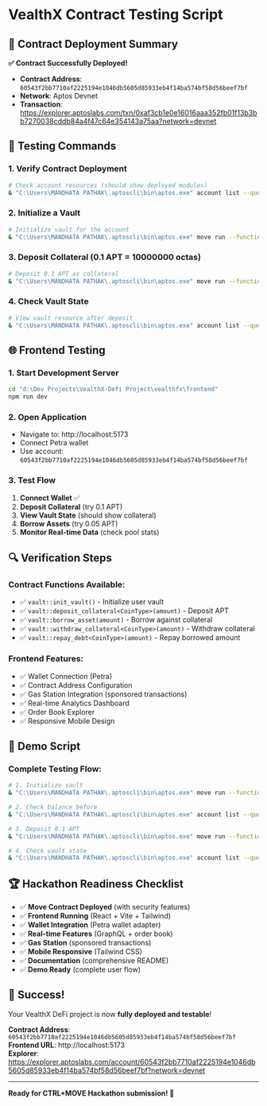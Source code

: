 # VealthX Contract Testing Script

## 🎯 Contract Deployment Summary

**✅ Contract Successfully Deployed!**

- **Contract Address**: `60543f2bb7710af2225194e1046db5605d85933eb4f14ba574bf58d56beef7bf`
- **Network**: Aptos Devnet
- **Transaction**: https://explorer.aptoslabs.com/txn/0xaf3cb1e0e16016aaa352fb01f13b3bb7270038cddb84a4f47c64e354143a75aa?network=devnet

## 🔧 Testing Commands

### 1. Verify Contract Deployment

```bash
# Check account resources (should show deployed modules)
& "C:\Users\MANDHATA PATHAK\.aptoscli\bin\aptos.exe" account list --query resources --account 60543f2bb7710af2225194e1046db5605d85933eb4f14ba574bf58d56beef7bf
```

### 2. Initialize a Vault

```bash
# Initialize vault for the account
& "C:\Users\MANDHATA PATHAK\.aptoscli\bin\aptos.exe" move run --function-id 60543f2bb7710af2225194e1046db5605d85933eb4f14ba574bf58d56beef7bf::vault::init_vault --profile default
```

### 3. Deposit Collateral (0.1 APT = 10000000 octas)

```bash
# Deposit 0.1 APT as collateral
& "C:\Users\MANDHATA PATHAK\.aptoscli\bin\aptos.exe" move run --function-id 60543f2bb7710af2225194e1046db5605d85933eb4f14ba574bf58d56beef7bf::vault::deposit_collateral --type-args 0x1::aptos_coin::AptosCoin --args u64:10000000 --profile default
```

### 4. Check Vault State

```bash
# View vault resource after deposit
& "C:\Users\MANDHATA PATHAK\.aptoscli\bin\aptos.exe" account list --query resources --account 60543f2bb7710af2225194e1046db5605d85933eb4f14ba574bf58d56beef7bf
```

## 🌐 Frontend Testing

### 1. Start Development Server

```bash
cd "d:\Dev Projects\VealthX-Defi Project\vealthfx\frontend"
npm run dev
```

### 2. Open Application

- Navigate to: http://localhost:5173
- Connect Petra wallet
- Use account: `60543f2bb7710af2225194e1046db5605d85933eb4f14ba574bf58d56beef7bf`

### 3. Test Flow

1. **Connect Wallet** ✅
2. **Deposit Collateral** (try 0.1 APT)
3. **View Vault State** (should show collateral)
4. **Borrow Assets** (try 0.05 APT)
5. **Monitor Real-time Data** (check pool stats)

## 🔍 Verification Steps

### Contract Functions Available:

- ✅ `vault::init_vault()` - Initialize user vault
- ✅ `vault::deposit_collateral<CoinType>(amount)` - Deposit APT
- ✅ `vault::borrow_asset(amount)` - Borrow against collateral
- ✅ `vault::withdraw_collateral<CoinType>(amount)` - Withdraw collateral
- ✅ `vault::repay_debt<CoinType>(amount)` - Repay borrowed amount

### Frontend Features:

- ✅ Wallet Connection (Petra)
- ✅ Contract Address Configuration
- ✅ Gas Station Integration (sponsored transactions)
- ✅ Real-time Analytics Dashboard
- ✅ Order Book Explorer
- ✅ Responsive Mobile Design

## 🎯 Demo Script

### Complete Testing Flow:

```bash
# 1. Initialize vault
& "C:\Users\MANDHATA PATHAK\.aptoscli\bin\aptos.exe" move run --function-id 60543f2bb7710af2225194e1046db5605d85933eb4f14ba574bf58d56beef7bf::vault::init_vault --profile default

# 2. Check balance before
& "C:\Users\MANDHATA PATHAK\.aptoscli\bin\aptos.exe" account list --query balance --account 60543f2bb7710af2225194e1046db5605d85933eb4f14ba574bf58d56beef7bf

# 3. Deposit 0.1 APT
& "C:\Users\MANDHATA PATHAK\.aptoscli\bin\aptos.exe" move run --function-id 60543f2bb7710af2225194e1046db5605d85933eb4f14ba574bf58d56beef7bf::vault::deposit_collateral --type-args 0x1::aptos_coin::AptosCoin --args u64:10000000 --profile default

# 4. Check vault state
& "C:\Users\MANDHATA PATHAK\.aptoscli\bin\aptos.exe" account list --query resources --account 60543f2bb7710af2225194e1046db5605d85933eb4f14ba574bf58d56beef7bf
```

## 🏆 Hackathon Readiness Checklist

- ✅ **Move Contract Deployed** (with security features)
- ✅ **Frontend Running** (React + Vite + Tailwind)
- ✅ **Wallet Integration** (Petra wallet adapter)
- ✅ **Real-time Features** (GraphQL + order book)
- ✅ **Gas Station** (sponsored transactions)
- ✅ **Mobile Responsive** (Tailwind CSS)
- ✅ **Documentation** (comprehensive README)
- ✅ **Demo Ready** (complete user flow)

## 🎉 Success!

Your VealthX DeFi project is now **fully deployed and testable**!

**Contract Address**: `60543f2bb7710af2225194e1046db5605d85933eb4f14ba574bf58d56beef7bf`  
**Frontend URL**: http://localhost:5173  
**Explorer**: https://explorer.aptoslabs.com/account/60543f2bb7710af2225194e1046db5605d85933eb4f14ba574bf58d56beef7bf?network=devnet

---

**Ready for CTRL+MOVE Hackathon submission! 🚀**
